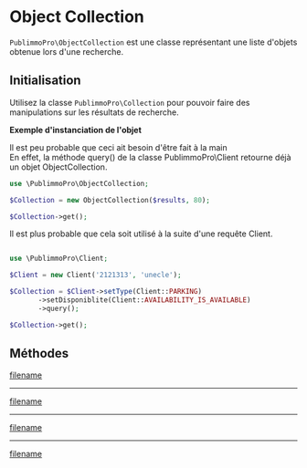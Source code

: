 # Object Collection

`PublimmoPro\ObjectCollection` est une classe représentant une liste d'objets obtenue lors d'une recherche.

## Initialisation

Utilisez la classe `PublimmoPro\Collection` pour pouvoir faire des manipulations sur les résultats de recherche.

**Exemple d'instanciation de l'objet**

Il est peu probable que ceci ait besoin d'être fait à la main  
En effet, la méthode query() de la classe PublimmoPro\Client retourne déjà un objet ObjectCollection.

```php
use \PublimmoPro\ObjectCollection;

$Collection = new ObjectCollection($results, 80);

$Collection->get();
```

Il est plus probable que cela soit utilisé à la suite d'une requête Client. 

```php

use \PublimmoPro\Client;

$Client = new Client('2121313', 'unecle');

$Collection = $Client->setType(Client::PARKING)
       ->setDisponiblite(Client::AVAILABILITY_IS_AVAILABLE)
       ->query();

$Collection->get();
```

## Méthodes

[filename](objectCollection/get.md ':include')

---


[filename](objectCollection/getTotal.md ':include')

---

[filename](objectCollection/filter.md ':include')

---

[filename](objectCollection/sort.md ':include')

